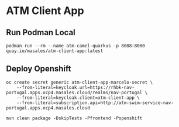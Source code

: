 # ATM Client App

## Run Podman Local
```shell
podman run --rm --name atm-camel-quarkus -p 8088:8080 quay.io/masales/atm-client-app:latest
```

## Deploy Openshift
```shell
oc create secret generic atm-client-app-marcelo-secret \
    --from-literal=keycloak.url=https://rhbk-nav-portugal.apps.ocp4.masales.cloud/realms/nav-portugal \
    --from-literal=keycloak.client=atm-client-app \
    --from-literal=subscription.api=http://atm-swim-service-nav-portugal.apps.ocp4.masales.cloud
```

```shell
mvn clean package -DskipTests -Pfrontend -Popenshift
```
